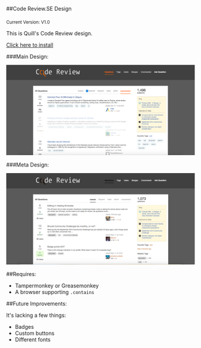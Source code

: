 ##Code Review.SE Design

<sub>Current Version: V1.0</sub>

This is Quill's Code Review design.

[Click here to install](https://github.com/The-Quill/Code-Review-Design/raw/master/design.user.js)

###Main Design:

![main](https://raw.githubusercontent.com/The-Quill/Code-Review-Design/master/resources/readme_resources/main.png)

###Meta Design:

![meta](https://raw.githubusercontent.com/The-Quill/Code-Review-Design/master/resources/readme_resources/meta.png)

##Requires:

 - Tampermonkey or Greasemonkey
 - A browser supporting `.contains`

##Future Improvements:

It's lacking a few things:

 - Badges
 - Custom buttons
 - Different fonts